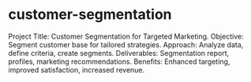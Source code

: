 # customer-segmentation
Project Title: Customer Segmentation for Targeted Marketing. 
Objective: Segment customer base for tailored strategies.
Approach: Analyze data, define criteria, create segments. 
Deliverables: Segmentation report, profiles, marketing recommendations.
Benefits: Enhanced targeting, improved satisfaction, increased revenue.
